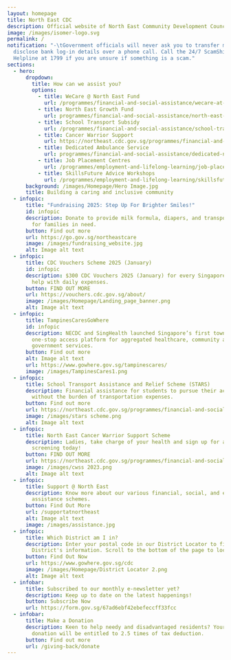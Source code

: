 ```yaml
---
layout: homepage
title: North East CDC
description: Official website of North East Community Development Council (NE CDC)
image: /images/isomer-logo.svg
permalink: /
notification: "-\tGovernment officials will never ask you to transfer money or
  disclose bank log-in details over a phone call. Call the 24/7 ScamShield
  Helpline at 1799 if you are unsure if something is a scam."
sections:
  - hero:
      dropdown:
        title: How can we assist you?
        options:
          - title: WeCare @ North East Fund
            url: /programmes/financial-and-social-assistance/wecare-at-north-east
          - title: North East Growth Fund
            url: programmes/financial-and-social-assistance/north-east-growth-fund
          - title: School Transport Subsidy
            url: /programmes/financial-and-social-assistance/school-transport-subsidy
          - title: Cancer Warrior Support
            url: https://northeast.cdc.gov.sg/programmes/financial-and-social-assistance/cwss/
          - title: Dedicated Ambulance Service
            url: programmes/financial-and-social-assistance/dedicated-north-east-ambulance-service
          - title: Job Placement Centres
            url: /programmes/employment-and-lifelong-learning/job-placement-centres
          - title: SkillsFuture Advice Workshops
            url: /programmes/employment-and-lifelong-learning/skillsfuture-advice-workshops
      background: /images/Homepage/Hero Image.jpg
      title: Building a caring and inclusive community
  - infopic:
      title: "Fundraising 2025: Step Up For Brighter Smiles!"
      id: infopic
      description: Donate to provide milk formula, diapers, and transportation relief
        for families in need.
      button: Find out more
      url: https://go.gov.sg/northeastcare
      image: /images/fundraising_website.jpg
      alt: Image alt text
  - infopic:
      title: CDC Vouchers Scheme 2025 (January)
      id: infopic
      description: $300 CDC Vouchers 2025 (January) for every Singaporean household to
        help with daily expenses.
      button: FIND OUT MORE
      url: https://vouchers.cdc.gov.sg/about/
      image: /images/Homepage/Landing_page_banner.png
      alt: Image alt text
  - infopic:
      title: TampinesCaresGoWhere
      id: infopic
      description: NECDC and SingHealth launched Singapore’s first town-specific
        one-stop access platform for aggregated healthcare, community and
        government services.
      button: Find out more
      alt: Image alt text
      url: https://www.gowhere.gov.sg/tampinescares/
      image: /images/TampinesCares1.png
  - infopic:
      title: School Transport Assistance and Relief Scheme (STARS)
      description: Financial assistance for students to pursue their academic journey
        without the burden of transportation expenses.
      button: Find out more
      url: https://northeast.cdc.gov.sg/programmes/financial-and-social-assistance/stars/
      image: /images/stars scheme.png
      alt: Image alt text
  - infopic:
      title: North East Cancer Warrior Support Scheme
      description: Ladies, take charge of your health and sign up for a free mammogram
        screening today!
      button: FIND OUT MORE
      url: https://northeast.cdc.gov.sg/programmes/financial-and-social-assistance/cwss/
      image: /images/cwss 2023.png
      alt: Image alt text
  - infopic:
      title: Support @ North East
      description: Know more about our various financial, social, and employment
        assistance schemes.
      button: Find Out More
      url: /supportatnortheast
      alt: Image alt text
      image: /images/assistance.jpg
  - infopic:
      title: Which District am I in?
      description: Enter your postal code in our District Locator to find out your
        District's information. Scroll to the bottom of the page to locate it.
      button: Find Out Now
      url: https://www.gowhere.gov.sg/cdc
      image: /images/Homepage/District Locator 2.png
      alt: Image alt text
  - infobar:
      title: Subscribed to our monthly e-newsletter yet?
      description: Keep up to date on the latest happenings!
      button: Subscribe Now
      url: https://form.gov.sg/67ad6ebf42ebefeccff33fcc
  - infobar:
      title: Make a Donation
      description: Keen to help needy and disadvantaged residents? Your generous
        donation will be entitled to 2.5 times of tax deduction.
      button: Find out more
      url: /giving-back/donate
---
```

